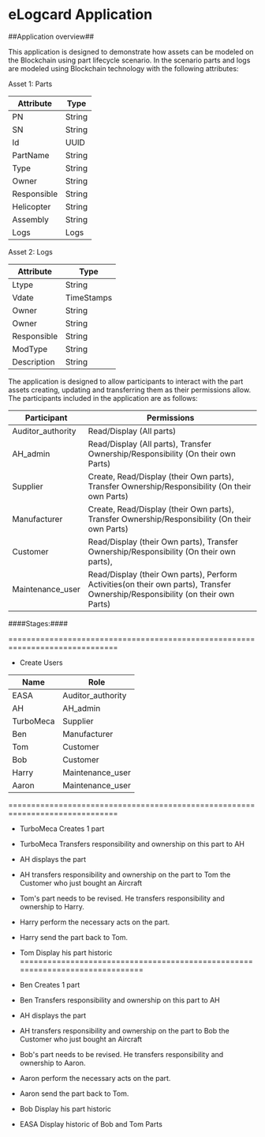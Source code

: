 # eLogcard Application 


##Application overview##

This application is designed to demonstrate how assets can be modeled on the Blockchain using part lifecycle scenario. 
In the scenario parts and logs  are modeled using Blockchain technology with the following attributes:


Asset 1: Parts 

| Attribute       | Type                   |   
| --------------- | ---------------------- |   
| PN           	  | String  			   |    
| SN              | String                 |
| Id              | UUID                   |
| PartName        | String                 |
| Type            | String                 |
| Owner           | String                 |
| Responsible     | String                 |
| Helicopter      | String                 |
| Assembly        | String                 |
| Logs 			  | Logs                   |

Asset 2: Logs 

| Attribute       | Type                   |
| --------------- | ---------------------- |
| Ltype           | String  			   |
| Vdate           | TimeStamps             |
| Owner           | String                 |
| Owner        	  | String                 |
| Responsible     | String                 |
| ModType         | String                 |
| Description     | String                 |


The application is designed to allow participants to interact with the part assets creating, 
updating and transferring them as their permissions allow. The participants included in the application are as follows:

| Participant       | Permissions                                                                                                                   |
| ------------------| ------------------------------------------------------------------------------------------------------------------------------|
| Auditor_authority | Read/Display (All parts)                                				      						  				            |
| AH_admin		    | Read/Display (All parts), Transfer Ownership/Responsibility (On their own Parts)   				   				            |
| Supplier   	 	| Create, Read/Display (their Own parts), Transfer Ownership/Responsibility (On their own Parts)					            |
| Manufacturer   	| Create, Read/Display (their Own parts), Transfer Ownership/Responsibility (On their own Parts)        		                |
| Customer		    | Read/Display (their Own parts),  Transfer Ownership/Responsibility (On their own parts),               		                |
| Maintenance_user 	| Read/Display (their Own parts), Perform Activities(on their own parts), Transfer Ownership/Responsibility (on their own Parts)|

####Stages:####


==============================================================================
- Create Users

| Name       | Role                  |
| -----------| ----------------------|
| EASA 		 | Auditor_authority     |
| AH   		 | AH_admin              |
| TurboMeca  | Supplier				 |
| Ben  	     | Manufacturer          |
| Tom	     | Customer              |
| Bob	     | Customer              |
| Harry 	 | Maintenance_user      |
| Aaron 	 | Maintenance_user      |
==============================================================================
- TurboMeca Creates 1 part  
- TurboMeca Transfers responsibility and ownership on this part to AH
- AH displays the part
- AH transfers responsibility and ownership on the  part to Tom the Customer who just bought an Aircraft
- Tom's part needs to be revised. He transfers responsibility and ownership to Harry.
- Harry perform the necessary acts on the part.
- Harry send the part back to Tom.
- Tom Display his  part historic 
==============================================================================
- Ben Creates 1 part
- Ben Transfers responsibility and ownership on this part to AH
- AH displays the part
- AH transfers responsibility and ownership on the  part to Bob the Customer who just bought an Aircraft
- Bob's part needs to be revised. He transfers responsibility and ownership to Aaron.
- Aaron perform the necessary acts on the part.
- Aaron send the part back to Tom.
- Bob Display his  part historic 
 
- EASA Display historic of Bob and Tom Parts 







